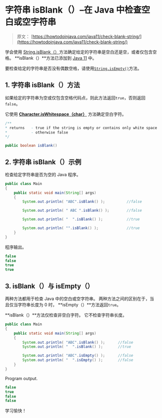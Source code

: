 # 字符串 isBlank（）–在 Java 中检查空白或空字符串

> 原文： [https://howtodoinjava.com/java11/check-blank-string/](https://howtodoinjava.com/java11/check-blank-string/)

学会使用 [String.isBlank（）](https://docs.oracle.com/en/java/javase/12/docs/api/java.base/java/lang/String.html#isBlank())方法确定给定的字符串是空白还是空，或者仅包含空格。 **isBlank（）**方法已添加到 [Java 11](https://howtodoinjava.com/java11/features-enhancements/) 中。

要检查给定的字符串是否没有偶数空格，请使用[`String.isEmpty()`](https://howtodoinjava.com/java/string/always-use-length-instead-of-equals-to-check-empty-string-in-java/)方法。

## 1\. 字符串 isBlank（）方法

如果给定的字符串为空或仅包含空格代码点，则此方法返回`true`，否则返回`false`。

它使用 [**Character.isWhitespace（char）**](https://docs.oracle.com/en/java/javase/12/docs/api/java.base/java/lang/Character.html#isWhitespace(int)) 方法确定空白字符。

```java
/**
* returns 	- true if the string is empty or contains only white space codepoints
*			- otherwise false
*/

public boolean isBlank()

```

## 2\. 字符串 isBlank（）示例

检查给定字符串是否为空的 Java 程序。

```java
public class Main 
{
	public static void main(String[] args) 
	{
		System.out.println( "ABC".isBlank() );			//false

		System.out.println( " ABC ".isBlank() );		//false

		System.out.println( "  ".isBlank() );			//true

		System.out.println( "".isBlank() );				//true
	}
}

```

程序输出。

```java
false
false
true
true

```

## 3\. isBlank（）与 isEmpty（）

两种方法都用于检查 Java 中的空白或空字符串。 两种方法之间的区别在于，当且仅当字符串长度为 0 时， **isEmpty（）**方法返回`true`。

**isBlank（）**方法仅检查非空白字符。 它不检查字符串长度。

```java
public class Main 
{
	public static void main(String[] args) 
	{
		System.out.println( "ABC".isBlank() );		//false
		System.out.println( "  ".isBlank() );		//true

		System.out.println( "ABC".isEmpty() );		//false
		System.out.println( "  ".isEmpty() );		//false
	}
}

```

Program output.

```java
false
true
false
false

```

学习愉快！